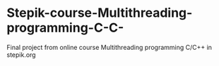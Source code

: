 # Stepik-course-Multithreading-programming-C-C-

Final project from online course Multithreading programming C/C++ in stepik.org

